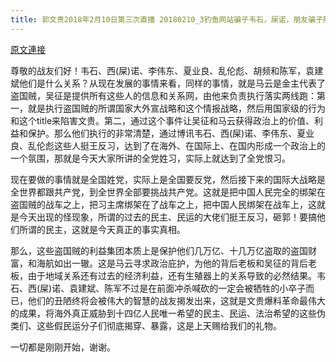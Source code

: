 ```yaml
---
title: 郭文贵2018年2月10日第三次直播 20180210_3钓鱼网站骗子韦石，屎诺，朋友骗子陈军，民主骗子李伟 东，流氓骗子袁建彬与吴征时什么关系？
---
```


[原文連接](https://gnews.org/ThreadView/53483974)

尊敬的战友们好！韦石、西(屎)诺、李伟东、夏业良、乱伦彪、胡频和陈军，袁建斌他们是什么关系？从现在发展的事情来看，同样的事情，就是马云是金主代表了盗国贼，吴征是提供所有这些人的信息和关系网，由他来负责执行落实两线跑：第一，就是执行盗国贼的所谓国家大外宣战略和这个情报战略，然后用国家级的行为和这个title来陷害文贵。第二，通过这个事件让吴征和马云获得政治上的价值、利益和保护。那么他们执行的非常清楚，通过博讯韦石、西(屎)诺、李伟东、夏业良、乱伦彪这些人挺王反习，达到了在海外、在国际上、在国内形成一个政治上的一个氛围，那就是今天大家所讲的全党姓习，实际上就达到了全党恨习。


现在要做的事情就是全国姓党，实际上是全国要反党，然后接下来的国际大战略是全世界都跟共产党，到全世界全部要挑战共产党。这就是把中国人民完全的绑架在盗国贼的战车之上，把习主席绑架在了战车之上，把中国人民绑架在战车上，这就是今天出现的怪现象，所谓的过去的民主、民运的大佬们挺王反习，砸郭！要搞他们所谓的民主，这就是今天真正的事实真相。


那么，这些盗国贼的利益集团本质上是保护他们几万亿、十几万亿盗取的盗国财富，和海航如出一辙。这是马云寻求政治庇护，为他的背后老板和吴征的背后老板，由于地域关系还有过去的经济利益，还有生殖器上的关系导致的必然结果。韦石、西(屎)诺、袁建斌、陈军不过是在前面冲杀喊砍的一定会被牺牲的小卒子而已，他们的丑陋终将会被伟大的智慧的战友揭发出来，这就是文贵爆料革命最伟大的成果，将海外真正威胁到十四亿人民唯一希望的民主、民运、法治希望的这些伪类们、这些假民运分子们彻底揭穿、暴露，这是上天赐给我们的礼物。


一切都是刚刚开始，谢谢。
